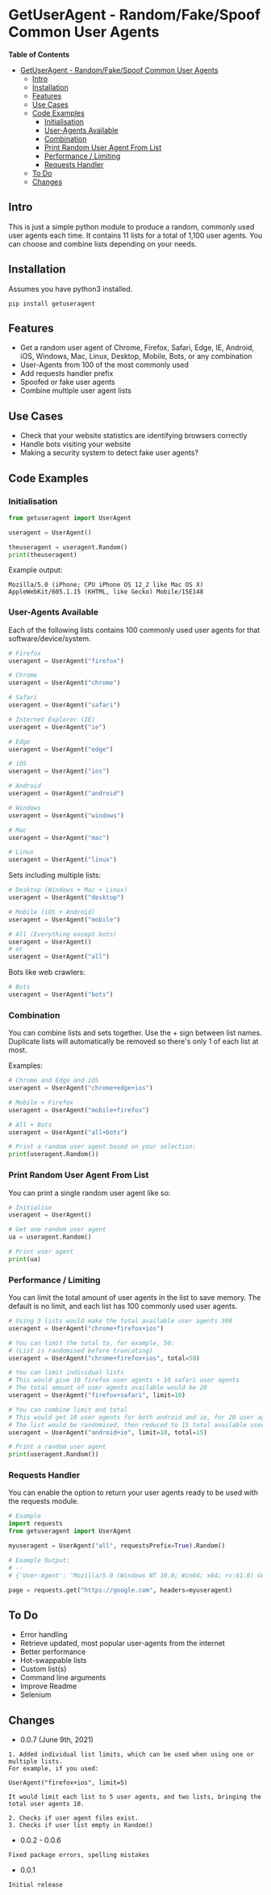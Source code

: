# GetUserAgent - Random/Fake/Spoof Common User Agents

**Table of Contents**
- [GetUserAgent - Random/Fake/Spoof Common User Agents](#getuseragent---randomfakespoof-common-user-agents)
  - [Intro](#intro)
  - [Installation](#installation)
  - [Features](#features)
  - [Use Cases](#use-cases)
  - [Code Examples](#code-examples)
    - [Initialisation](#initialisation)
    - [User-Agents Available](#user-agents-available)
    - [Combination](#combination)
    - [Print Random User Agent From List](#print-random-user-agent-from-list)
    - [Performance / Limiting](#performance--limiting)
    - [Requests Handler](#requests-handler)
  - [To Do](#to-do)
  - [Changes](#changes)
## Intro

This is just a simple python module to produce a random, commonly used user agents each time. It contains 11 lists for a total of 1,100 user agents. You can choose and combine lists depending on your needs.

## Installation

Assumes you have python3 installed.

```
pip install getuseragent
```

## Features

- Get a random user agent of Chrome, Firefox, Safari, Edge, IE, Android, iOS, Windows, Mac, Linux, Desktop, Mobile, Bots, or any combination
- User-Agents from 100 of the most commonly used
- Add requests handler prefix
- Spoofed or fake user agents
- Combine multiple user agent lists

## Use Cases

- Check that your website statistics are identifying browsers correctly
- Handle bots visiting your website
- Making a security system to detect fake user agents?

## Code Examples

### Initialisation

```python
from getuseragent import UserAgent

useragent = UserAgent()

theuseragent = useragent.Random()
print(theuseragent)
```

Example output:

```
Mozilla/5.0 (iPhone; CPU iPhone OS 12_2 like Mac OS X) AppleWebKit/605.1.15 (KHTML, like Gecko) Mobile/15E148
```

### User-Agents Available

Each of the following lists contains 100 commonly used user agents for that software/device/system.

```python
# Firefox
useragent = UserAgent("firefox")

# Chrome
useragent = UserAgent("chrome")

# Safari
useragent = UserAgent("safari")

# Internet Explorer (IE)
useragent = UserAgent("ie")

# Edge
useragent = UserAgent("edge")

# iOS
useragent = UserAgent("ios")

# Android
useragent = UserAgent("android")

# Windows
useragent = UserAgent("windows")

# Mac
useragent = UserAgent("mac")

# Linux
useragent = UserAgent("linux")
```

Sets including multiple lists:

```python
# Desktop (Windows + Mac + Linux)
useragent = UserAgent("desktop")

# Mobile (iOS + Android)
useragent = UserAgent("mobile")

# All (Everything except bots)
useragent = UserAgent()
# or
useragent = UserAgent("all")
```

Bots like web crawlers:

```python
# Bots
useragent = UserAgent("bots")
```

### Combination

You can combine lists and sets together. Use the + sign between list names. Duplicate lists will automatically be removed so there's only 1 of each list at most.

Examples:

```python
# Chrome and Edge and iOS
useragent = UserAgent("chrome+edge+ios")

# Mobile + Firefox
useragent = UserAgent("mobile+firefox")

# All + Bots
useragent = UserAgent("all+bots")

# Print a random user agent based on your selection:
print(useragent.Random())
```

### Print Random User Agent From List

You can print a single random user agent like so:

```python
# Initialise
useragent = UserAgent()

# Get one random user agent
ua = useragent.Random()

# Print user agent
print(ua)
```

### Performance / Limiting

You can limit the total amount of user agents in the list to save memory. The default is no limit, and each list has 100 commonly used user agents.

```python
# Using 3 lists would make the total available user agents 300
useragent = UserAgent("chrome+firefox+ios")

# You can limit the total to, for example, 50:
# (List is randomised before truncating)
useragent = UserAgent("chrome+firefox+ios", total=50)

# You can limit individual lists
# This would give 10 firefox user agents + 10 safari user agents
# The total amount of user agents available would be 20
useragent = UserAgent("firefox+safari", limit=10)

# You can combine limit and total
# This would get 10 user agents for both android and ie, for 20 user agents
# The list would be randomised, then reduced to 15 total available user agents
useragent = UserAgent("android+ie", limit=10, total=15)

# Print a random user agent
print(useragent.Random())
```

### Requests Handler

You can enable the option to return your user agents ready to be used with the requests module.

```python
# Example
import requests
from getuseragent import UserAgent

myuseragent = UserAgent("all", requestsPrefix=True).Random()

# Example Output:
# --
# {'User-Agent': 'Mozilla/5.0 (Windows NT 10.0; Win64; x64; rv:61.0) Gecko/20100101 Firefox/61.0'}

page = requests.get("https://google.com", headers=myuseragent)
```

## To Do

- Error handling
- Retrieve updated, most popular user-agents from the internet
- Better performance
- Hot-swappable lists
- Custom list(s)
- Command line arguments
- Improve Readme
- Selenium

## Changes

- 0.0.7 (June 9th, 2021)

```
1. Added individual list limits, which can be used when using one or multiple lists.
For example, if you used:

UserAgent("firefox+ios", limit=5)

It would limit each list to 5 user agents, and two lists, bringing the total user agents 10.

2. Checks if user agent files exist.
3. Checks if user list empty in Random()
```

- 0.0.2 - 0.0.6
  
```
Fixed package errors, spelling mistakes
```

- 0.0.1

```
Initial release
```
